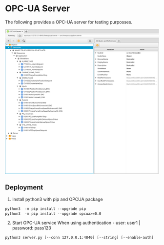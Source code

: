 # OPC-UA Server 
The following provides a OPC-UA server for testing purposses. 

![OPCUA Architecture](opcua_architecture.png)

## Deployment
1. Install python3 with pip and OPCUA package
```shell
python3  -m pip install --upgrade pip 
python3  -m pip install --upgrade opcua>=0.0
```

2. Start OPC-UA service
When using authentication - user: user1 | password: pass123
```shell
python3 server.py [--conn 127.0.0.1:4840] [--string] [--enable-auth] 
```

